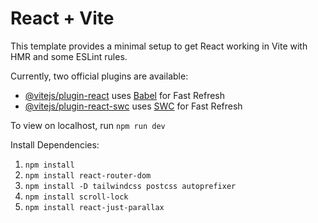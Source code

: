 # React + Vite

This template provides a minimal setup to get React working in Vite with HMR and some ESLint rules.

Currently, two official plugins are available:

- [@vitejs/plugin-react](https://github.com/vitejs/vite-plugin-react/blob/main/packages/plugin-react/README.md) uses [Babel](https://babeljs.io/) for Fast Refresh
- [@vitejs/plugin-react-swc](https://github.com/vitejs/vite-plugin-react-swc) uses [SWC](https://swc.rs/) for Fast Refresh

To view on localhost, run `npm run dev`

Install Dependencies: 

1. `npm install`
2. `npm install react-router-dom`
3. `npm install -D tailwindcss postcss autoprefixer`
4. `npm install scroll-lock`
5. `npm install react-just-parallax`
